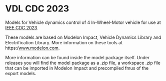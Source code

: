 # VDL CDC 2023

Models for Vehicle dynamics control of 4 In-Wheel-Motor vehicle for use at [IEEE CDC 2023](https://cdc2023.ieeecss.org/).

These models are based on Modelon Impact, Vehicle Dynamics Library and Electrification Library. More information on these tools at https:/www.modelon.com.

More information can be found inside the model package itself. Under releases you will find the model package as a .zip file, a workspace .zip file that can be imported in Modelon Impact and precompiled fmus of the export models.


